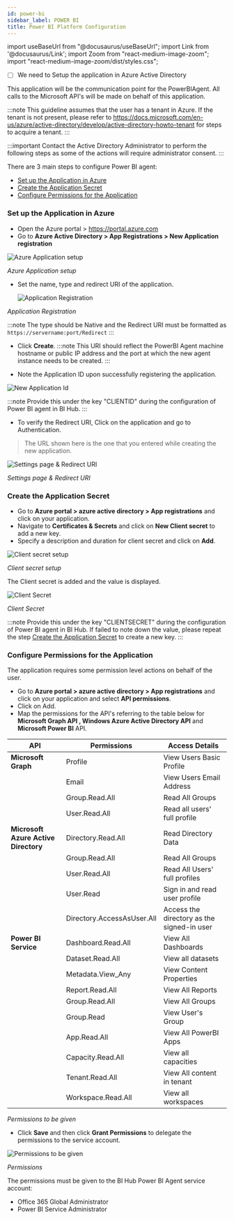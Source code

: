 ```yaml
---
id: power-bi 
sidebar_label: POWER BI 
title: Power BI Platform Configuration
---
```


import useBaseUrl from "@docusaurus/useBaseUrl";
import Link from '@docusaurus/Link';
import Zoom from "react-medium-image-zoom";
import "react-medium-image-zoom/dist/styles.css";

- [ ] We need to Setup the application in Azure Active Directory 

This application will be the communication point for the PowerBIAgent. All calls to the Microsoft API's will be made on behalf of this application.

:::note
This guideline assumes that the user has a tenant in Azure. If the tenant is not present, please refer to https://docs.microsoft.com/en-us/azure/active-directory/develop/active-directory-howto-tenant for steps to acquire a tenant.
:::

:::important
Contact the Active Directory Administrator to perform the following steps as some of the actions will require administrator consent.
:::

There are 3 main steps to configure Power BI agent:
- [Set up the Application in Azure](#set-up-the-application-in-azure)
- [Create the Application Secret](#create-the-application-secret)
- [Configure Permissions for the Application](#configure-permissions-for-the-application)

### Set up the Application in Azure
 - Open the Azure portal > https://portal.azure.com
 - Go to **Azure Active Directory > App Registrations > New Application registration**

  <div style={{textAlign: 'center'}}>
  <Zoom>
    <img alt="Azure Application setup" src={useBaseUrl('/doc-images/powerbi/azure-app-setup.png')}/>
  </Zoom>
  </ div>

 *Azure Application setup*

- Set the name, type and redirect URI of the application. 

  <div style={{textAlign: 'center'}}>
  <Zoom>
    <img alt="Application Registration" src={useBaseUrl('/doc-images/powerbi/application-registeration.png')}/>
  </Zoom>
  </ div>

 *Application Registration*

 :::note
 The type should be Native and the Redirect URI must be formatted as `https://servername:port/Redirect` 
 :::

- Click **Create**.
  :::note
  This URI should reflect the PowerBI Agent machine hostname or public IP address and the port at which the new agent instance needs to be created.
  :::

 - Note the Application ID upon successfully registering the application.

  <div style={{textAlign: 'center'}}>
  <Zoom>
      <img alt="New Application Id" src={useBaseUrl('/doc-images/powerbi/new-app-id.png')}/>
  </Zoom>
  </ div>
 
 :::note
 Provide this under the key "CLIENTID" during the configuration of Power BI agent in BI Hub. 
 :::
 - To verify the Redirect URI, Click on the application and go to Authentication. 
 > The URL shown here is the one that you entered while creating the new application. 
 
  <div style={{textAlign: 'center'}}>
   <Zoom>
    <img alt="Settings page & Redirect URI" src={useBaseUrl('/doc-images/powerbi/settings-redirect.png')}/>
   </Zoom>
  </ div>

 *Settings page & Redirect URI*

### Create the Application Secret
   
 - Go to **Azure portal > azure active directory > App registrations** and click on your application.
 - Navigate to **Certificates & Secrets** and click on **New Client secret** to add a new key.
 - Specify a description and duration for client secret and click on **Add**.  
 
  <div style={{textAlign: 'center'}}>
  <Zoom>
    <img alt="Client secret setup" src={useBaseUrl('/doc-images/powerbi/app-key-setup.png')}/>
  </Zoom>
  </ div>

  *Client secret setup*

 The Client secret is added and the value is displayed.

   <div style={{textAlign: 'center'}}>
  <Zoom>
    <img alt="Client Secret" src={useBaseUrl('/doc-images/powerbi/client-secret.png')}/>
  </Zoom>
  </div>

 *Client Secret* 

 :::note
 Provide this under the key "CLIENTSECRET" during the configuration of Power BI agent in BI Hub.
 If failed to note down the value, please repeat the step [Create the Application Secret](#create-the-application-secret) to create a new key.
 :::

### Configure Permissions for the Application

 The application requires some permission level actions on behalf of the user. 
 - Go to **Azure portal > azure active directory > App registrations** and click on your application and select **API permissions**.
 - Click on Add.
 - Map the permissions for the API's referring to the table below for **Microsoft Graph API , Windows Azure Active Directory API** and **Microsoft Power BI** API.

| **API**                              | **Permissions**            | **Access Details**                         |
| ------------------------------------ | -------------------------- | ------------------------------------------ |
| **Microsoft Graph**                  | Profile                    | View Users Basic Profile                   |
|                                      | Email                      | View Users Email Address                   |
|                                      | Group.Read.All             | Read All Groups                            |
|                                      | User.Read.All              | Read all users' full profile               |
| **Microsoft Azure Active Directory** | Directory.Read.All         | Read Directory Data                        |
|                                      | Group.Read.All             | Read All Groups                            |
|                                      | User.Read.All              | Read All Users' full profiles              |
|                                      | User.Read                  | Sign in and read user profile              |
|                                      | Directory.AccessAsUser.All | Access the directory as the signed-in user |
| **Power BI Service**                 | Dashboard.Read.All         | View All Dashboards                        |
|                                      | Dataset.Read.All           | View all datasets                          |
|                                      | Metadata.View_Any          | View Content Properties                    |
|                                      | Report.Read.All            | View All Reports                           |
|                                      | Group.Read.All             | View All Groups                            |
|                                      | Group.Read                 | View User's Group                          |
|                                      | App.Read.All               | View All PowerBI Apps                      |
|                                      | Capacity.Read.All          | View all capacities                        |
|                                      | Tenant.Read.All            | View All content in tenant                 |
|                                      | Workspace.Read.All         | View all workspaces                        |

 *Permissions to be given*

 - Click **Save** and then click **Grant Permissions** to delegate the permissions to the service account.

<div style={{textAlign: 'center'}}>
  <Zoom>
<img alt="Permissions to be given" src={useBaseUrl('/doc-images/powerbi/permissions-consolidated.png')}/>
  </Zoom>
</ div>

  *Permissions*

The permissions must be given to the BI Hub Power BI Agent service account:
- Office 365 Global Administrator
- Power BI Service Administrator
